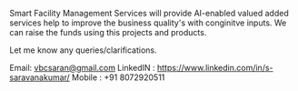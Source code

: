 Smart Facility Management Services will provide AI-enabled valued added services help to improve the business quality's with conginitve inputs. We can raise the funds using this projects and products. 

Let me know any queries/clarifications.

Email: vbcsaran@gmail.com
LinkedIN : https://www.linkedin.com/in/s-saravanakumar/
Mobile : +91 8072920511





